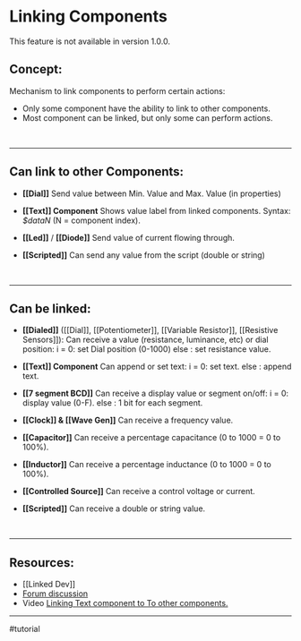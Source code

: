 # Linking Components

This feature is not available in version 1.0.0.

## Concept:

Mechanism to link components to perform certain actions:
- Only some component have the ability to link to other components.
- Most component can be linked, but only some can perform actions.
<br>

---

## Can link to other Components:

- **[[Dial]]**
    Send value between Min. Value and Max. Value (in properties)

- **[[Text]] Component**
    Shows value label from linked components.
    Syntax: *$dataN*   (N = component index).

- **[[Led]]** / **[[Diode]]**
    Send value of current flowing through.


- **[[Scripted]]**
    Can send any value from the script (double or string)
<br>

---

## Can be linked:

- **[[Dialed]]** ([[Dial]], [[Potentiometer]], [[Variable Resistor]], [[Resistive Sensors]]):
    Can receive a value (resistance, luminance, etc) or dial position:
    i = 0: set Dial position (0-1000)
    else : set resistance value.

- **[[Text]] Component**
    Can append or set text:
    i = 0: set text.
    else : append text.

- **[[7 segment BCD]]**
    Can receive a display value or segment on/off:
    i = 0: display value (0-F).
    else : 1 bit for each segment.

- **[[Clock]] & [[Wave Gen]]**
    Can receive a frequency value.

- **[[Capacitor]]**
    Can receive a percentage capacitance (0 to 1000 = 0 to 100%).

- **[[Inductor]]**
    Can receive a  percentage inductance (0 to 1000 = 0 to 100%).

- **[[Controlled Source]]**
    Can receive a control voltage or current.

- **[[Scripted]]**
    Can receive a double or string value.
<br>

---

## Resources:

- [[Linked Dev]]
- [Forum discussion](https://simulide.forumotion.com/t1556-linking-components)
- Video [Linking Text component to To other components.](https://youtu.be/k7gzxlZPyco)

---

#tutorial